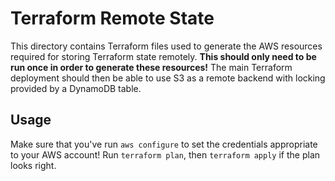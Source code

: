 # Terraform Remote State

This directory contains Terraform files used to generate the AWS resources required for storing Terraform state remotely.
**This should only need to be run once in order to generate these resources!**
The main Terraform deployment should then be able to use S3 as a remote backend with locking provided by a DynamoDB table.


## Usage

Make sure that you've run `aws configure` to set the credentials appropriate to your AWS account!
Run `terraform plan`, then `terraform apply` if the plan looks right.

